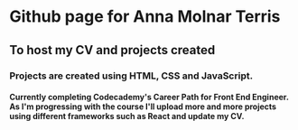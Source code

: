# Github page for Anna Molnar Terris
## To host my CV and projects created
### Projects are created using HTML, CSS and JavaScript.
#### Currently completing Codecademy's Career Path for Front End Engineer. As I'm progressing with the course I'll upload more and more projects using different frameworks such as React and update my CV.
